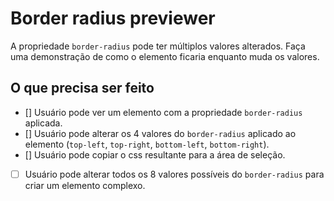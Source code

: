 # Border radius previewer
A propriedade ```border-radius``` pode ter múltiplos valores alterados. Faça uma demonstração de como o elemento ficaria enquanto muda os valores.

## O que precisa ser feito
- [] Usuário pode ver um elemento com a propriedade ```border-radius``` aplicada.
- [] Usuário pode alterar os 4 valores do ```border-radius``` aplicado ao elemento (```top-left```, ```top-right```, ```bottom-left```, ```bottom-right```).
- [] Usuário pode copiar o css resultante para a área de seleção.

- [ ] Usuário pode alterar todos os 8 valores possíveis do ```border-radius``` para criar um elemento complexo.